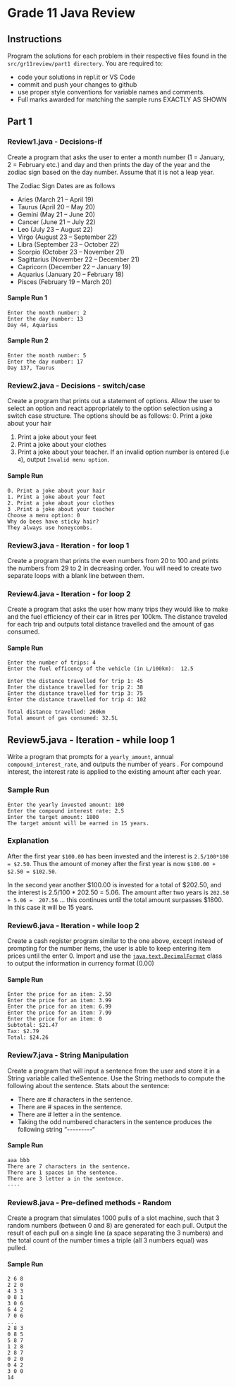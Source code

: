 # Grade 11 Java Review

## Instructions
Program the solutions for each problem in their respective files found in the `src/gr11review/part1 directory`.  You are required to:
* code your solutions in repl.it or VS Code
* commit and push your changes to github
* use proper style conventions for variable names and comments.
* Full marks awarded for matching the sample runs EXACTLY AS SHOWN



## Part 1
### Review1.java - Decisions-if
Create a program that asks the user to enter a month number (1 = January, 2 = February etc.) and day and then prints the day of the year and the zodiac sign based on the day number. Assume that it is not a leap year.

The Zodiac Sign Dates are as follows 
* Aries (March 21 – April 19)
* Taurus (April 20 – May 20)
* Gemini (May 21 – June 20)
* Cancer (June 21 – July 22)
* Leo (July 23 – August 22)
* Virgo (August 23 – September 22)
* Libra (September 23 – October 22)
* Scorpio (October 23 – November 21)
* Sagittarius (November 22 – December 21)
* Capricorn (December 22 – January 19)
* Aquarius (January 20 – February 18)  
* Pisces (February 19 – March 20) 
#### Sample Run 1
```
Enter the month number: 2
Enter the day number: 13
Day 44, Aquarius
```

#### Sample Run 2
```
Enter the month number: 5
Enter the day number: 17
Day 137, Taurus
```

### Review2.java - Decisions - switch/case
Create a program that prints out a statement of options. Allow the user to select an option and react appropriately to the option selection using a switch case structure. The options should be as follows:
0. Print a joke about your hair
1. Print a joke about your feet
2. Print a joke about your clothes 
3. Print a joke about your teacher. 
If an invalid option number is entered (i.e `4`), output `Invalid menu option`.

#### Sample Run
```
0. Print a joke about your hair
1. Print a joke about your feet
2. Print a joke about your clothes
3 .Print a joke about your teacher
Choose a menu option: 0
Why do bees have sticky hair?
They always use honeycombs.
```

### Review3.java - Iteration - for loop 1
Create a program that prints the even numbers from 20 to 100 and prints the numbers from 29 to 2 in decreasing order. You will need to create two separate loops with a blank line between them.

### Review4.java - Iteration - for loop 2
Create a program that asks the user how many trips they would like to make and the fuel efficiency of their car in litres per 100km. The distance traveled for each trip and outputs total distance travelled and the amount of gas consumed. 

#### Sample Run
```
Enter the number of trips: 4
Enter the fuel efficency of the vehicle (in L/100km):  12.5

Enter the distance travelled for trip 1: 45 
Enter the distance travelled for trip 2: 38  
Enter the distance travelled for trip 3: 75  
Enter the distance travelled for trip 4: 102  

Total distance travelled: 260km
Total amount of gas consumed: 32.5L

```
## Review5.java - Iteration - while loop 1
Write a program that prompts for a `yearly_amount`, annual `compound_interest_rate`, and outputs the number of years .  For compound interest, the interest rate is applied to the existing amount after each year.  


### Sample Run
```
Enter the yearly invested amount: 100
Enter the compound interest rate: 2.5
Enter the target amount: 1800
The target amount will be earned in 15 years.
```

### Explanation
After the first year `$100.00` has been invested and the interest is `2.5/100*100 = $2.50`. Thus the amount of money after the first year is now `$100.00 + $2.50 = $102.50`. 

In the second year another $100.00 is invested for a total of $202.50, and the interest is 2.5/100 * 202.50 = 5.06. The amount after two years is `202.50 + 5.06 =  207.56` ... this continues until the total amount surpasses $1800.  In this case it will be 15 years. 

### Review6.java - Iteration - while loop 2
Create a cash register program similar to the one above, except instead of prompting for the number items, the user is able to keep entering item prices until the enter 0.  Import and use the [`java.text.DecimalFormat`](https://jenkov.com/tutorials/java-internationalization/decimalformat.html) class to output the information in currency format (0.00)

#### Sample Run
```
Enter the price for an item: 2.50
Enter the price for an item: 3.99
Enter the price for an item: 6.99
Enter the price for an item: 7.99
Enter the price for an item: 0
Subtotal: $21.47
Tax: $2.79
Total: $24.26
```

### Review7.java - String Manipulation
Create a program that will input a sentence from the user and store it in a String variable called theSentence. Use the String methods to compute the following about the sentence.
Stats about the sentence:
* There are # characters in the sentence.
* There are # spaces in the sentence.
* There are # letter a in the sentence.
* Taking the odd numbered characters in the sentence produces the following string “---------“

#### Sample Run
```
aaa bbb
There are 7 characters in the sentence.
There are 1 spaces in the sentence.
There are 3 letter a in the sentence.
----
```

### Review8.java - Pre-defined methods - Random
Create a program that simulates 1000 pulls of a slot machine, such that 3 random numbers (between 0 and 8) are generated for each pull.  Output the result of each pull on a single line (a space separating the 3 numbers) and the total count of the number times a triple (all 3 numbers equal) was pulled.

#### Sample Run
```
2 6 8
2 2 0
4 3 3
0 8 1
3 0 6
6 4 2
7 0 6
...
2 8 3
0 8 5
5 8 7
1 2 8
2 8 7
0 2 0
0 4 2
3 0 0
14
```
